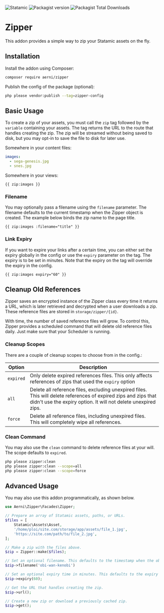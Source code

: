![Statamic](https://flat.badgen.net/badge/Statamic/4.0+/FF269E) ![Packagist version](https://flat.badgen.net/packagist/v/aerni/zipper/latest) ![Packagist Total Downloads](https://flat.badgen.net/packagist/dt/aerni/zipper)

# Zipper
This addon provides a simple way to zip your Statamic assets on the fly.

## Installation
Install the addon using Composer:

```bash
composer require aerni/zipper
```

Publish the config of the package (optional):

```bash
php please vendor:publish --tag=zipper-config
```

## Basic Usage

To create a zip of your assets, you must call the `zip` tag followed by the `variable` containing your assets. The tag returns the URL to the route that handles creating the zip. The zip will be streamed without being saved to disk, but you may opt-in to save the file to disk for later use.

Somewhere in your content files:

```yaml
images:
  - sega-genesis.jpg
  - snes.jpg
```

Somewhere in your views:

```antlers
{{ zip:images }}
```

### Filename

You may optionally pass a filename using the `filename` parameter. The filename defaults to the current timestamp when the Zipper object is created. The example below binds the zip name to the page title.

```antlers
{{ zip:images :filename="title" }}
```

### Link Expiry

If you want to expire your links after a certain time, you can either set the expiry globally in the config or use the `expiry` parameter on the tag. The expiry is to be set in minutes. Note that the expiry on the tag will override the expiry in the config.

```antlers
{{ zip:images expiry="60" }}
```

## Cleanup Old References

Zipper saves an encrypted instance of the Zipper class every time it returns a URL, which is later retrieved and decrypted when a user downloads a zip. These reference files are stored in `storage/zipper/{id}`.

With time, the number of saved reference files will grow. To control this, Zipper provides a scheduled command that will delete old reference files daily. Just make sure that your Scheduler is running.

### Cleanup Scopes

There are a couple of cleanup scopes to choose from in the config.:

| Option    | Description                                                                                                                                                                       |
|-----------|-----------------------------------------------------------------------------------------------------------------------------------------------------------------------------------|
| `expired` | Only delete expired references files. This only affects references of zips that used the `expiry` option                                                                          |
| `all`     | Delete all reference files, excluding unexpired files. This will delete references of expired zips and zips that didn't use the expiry option. It will not delete unexpired zips. |
| `force`   | Delete all reference files, including unexpired files. This will completely wipe all references.                                                                                  |

### Clean Command

You may also use the `clean` command to delete reference files at your will. The scope defaults to `expired`.

```bash
php please zipper:clean
php please zipper:clean --scope=all
php please zipper:clean --scope=force
```

## Advanced Usage

You may also use this addon programmatically, as shown below.

```php
use Aerni\Zipper\Facades\Zipper;

// Prepare an array of Statamic assets, paths, or URLs.
$files = [
    Statamic\Assets\Asset,
    '/home/ploi/site.com/storage/app/assets/file_1.jpg',
    'https://site.com/path/to/file_2.jpg',
];

// Make a zip with the files above.
$zip = Zipper::make($files);

// Set an optional filename. This defaults to the timestamp when the object was created.
$zip->filename('obi-wan-kenobi')

// Set an optional expiry time in minutes. This defaults to the expiry set in the config.
$zip->expiry(60);

// Get the URL that handles creating the zip.
$zip->url();

// Create a new zip or download a previously cached zip.
$zip->get();
```
